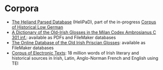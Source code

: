# Corpora

* [The Heliand Parsed Database](http://www.chlg.ac.uk/helipad/) (HeliPaD), part of the in-progress [Corpus of Historical Low German](http://www.chlg.ac.uk/)
* [A Dictionary of the Old-Irish Glosses in the Milan Codex Ambrosianus C 301 inf.](http://www.univie.ac.at/indogermanistik/milan_glosses.htm): available as PDFs and FileMaker databases
* [The Online Database of the Old Irish Priscian Glosses](http://www.univie.ac.at/indogermanistik/priscian/): available as FileMaker databases
* [Corpus of Electronic Texts](https://www.ucc.ie/celt/): 18 million words of Irish literary and historical sources in Irish, Latin, Anglo-Norman French and English using TEI

